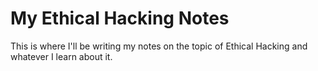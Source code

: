 # My Ethical Hacking Notes

This is where I'll be writing my notes on the topic of Ethical Hacking and whatever I learn about it.
